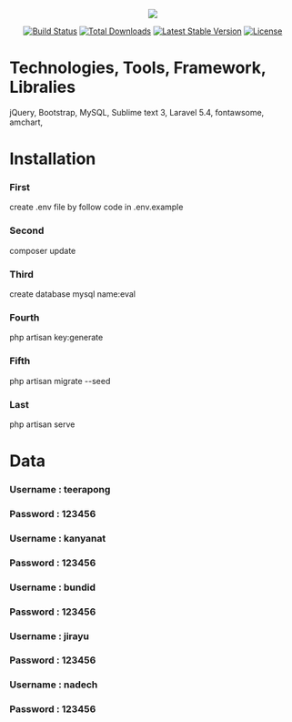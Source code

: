 <p align="center"><img src="https://laravel.com/assets/img/components/logo-laravel.svg"></p>

<p align="center">
<a href="https://travis-ci.org/laravel/framework"><img src="https://travis-ci.org/laravel/framework.svg" alt="Build Status"></a>
<a href="https://packagist.org/packages/laravel/framework"><img src="https://poser.pugx.org/laravel/framework/d/total.svg" alt="Total Downloads"></a>
<a href="https://packagist.org/packages/laravel/framework"><img src="https://poser.pugx.org/laravel/framework/v/stable.svg" alt="Latest Stable Version"></a>
<a href="https://packagist.org/packages/laravel/framework"><img src="https://poser.pugx.org/laravel/framework/license.svg" alt="License"></a>
</p>

<h1>Technologies, Tools, Framework, Libralies</h1>
jQuery, 
Bootstrap, 
MySQL, 
Sublime text 3, 
Laravel 5.4, 
fontawsome, 
amchart, 

<h1>Installation</h1>

<h3>First </h3> create .env file by follow code in .env.example

<h3>Second </h3> composer update

<h3>Third </h3> create database mysql name:eval

<h3>Fourth </h3> php artisan key:generate

<h3>Fifth </h3> php artisan migrate --seed

<h3>Last</h3> php artisan serve

<h1>Data</h1>

<h3>Username : teerapong</h3>
<h3>Password : 123456</h3>

<h3>Username : kanyanat</h3>
<h3>Password : 123456</h3>

<h3>Username : bundid</h3>
<h3>Password : 123456</h3>

<h3>Username : jirayu</h3>
<h3>Password : 123456</h3>

<h3>Username : nadech</h3>
<h3>Password : 123456</h3>